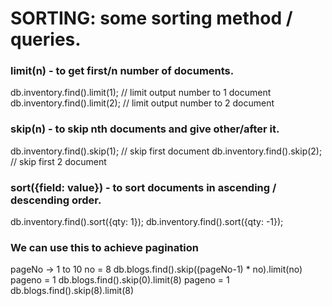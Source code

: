 # SORTING: some sorting method / queries.

### limit(n) - to get first/n number of documents.
db.inventory.find().limit(1); // limit output number to 1 document
db.inventory.find().limit(2); // limit output number to 2 document

### skip(n) - to skip nth documents and give other/after it.
db.inventory.find().skip(1); // skip first document
db.inventory.find().skip(2); // skip first 2 document

### sort({field: value}) - to sort documents in ascending / descending order.
db.inventory.find().sort({qty: 1});
db.inventory.find().sort({qty: -1});

### We can use this to achieve pagination
pageNo -> 1 to 10
no = 8
db.blogs.find().skip((pageNo-1) * no).limit(no)
pageno = 1 db.blogs.find().skip(0).limit(8)
pageno = 1 db.blogs.find().skip(8).limit(8)